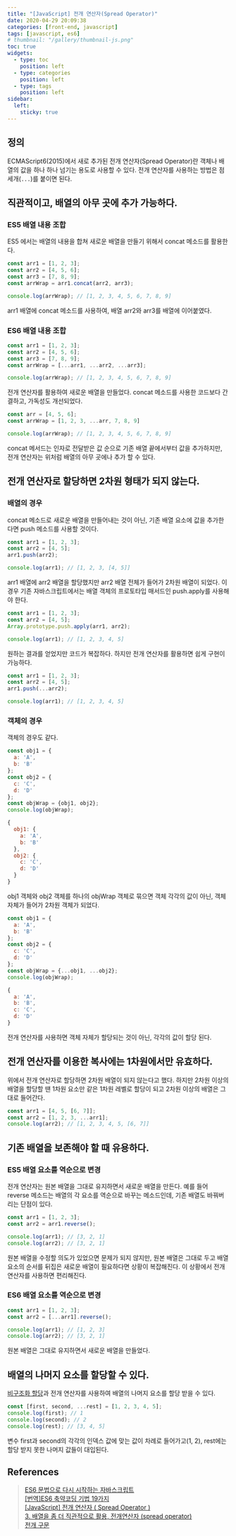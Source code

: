 ```yaml
---
title: "[JavaScript] 전개 연산자(Spread Operator)"
date: 2020-04-29 20:09:38
categories: [front-end, javascript]
tags: [javascript, es6]
# thumbnail: "/gallery/thumbnail-js.png"
toc: true
widgets:
  - type: toc
    position: left
  - type: categories
    position: left
  - type: tags
    position: left
sidebar:
  left:
    sticky: true
---
```


## 정의
ECMAScript6(2015)에서 새로 추가된 전개 연산자(Spread Operator)란 객체나 배열의 값을 하나 하나 넘기는 용도로 사용할 수 있다. 전개 연산자를 사용하는 방법은 점 세개(`...`)를 붙이면 된다.

<!-- more -->

## 직관적이고, 배열의 아무 곳에 추가 가능하다.
### ES5 배열 내용 조합 
ES5 에서는 배열의 내용을 합쳐 새로운 배열을 만들기 위해서 concat 메소드를 활용한다.

```javascript
const arr1 = [1, 2, 3];
const arr2 = [4, 5, 6];
const arr3 = [7, 8, 9];
const arrWrap = arr1.concat(arr2, arr3);

console.log(arrWrap); // [1, 2, 3, 4, 5, 6, 7, 8, 9]
```

arr1 배열에 concat 메소드를 사용하여, 배열 arr2와 arr3를 배열에 이어붙였다.

### ES6 배열 내용 조합
```javascript
const arr1 = [1, 2, 3];
const arr2 = [4, 5, 6];
const arr3 = [7, 8, 9];
const arrWrap = [...arr1, ...arr2, ...arr3];

console.log(arrWrap); // [1, 2, 3, 4, 5, 6, 7, 8, 9]
```

전개 연산자를 활용하여 새로운 배열을 만들었다. concat 메소드를 사용한 코드보다 간결하고, 가독성도 개선되었다.

```javascript
const arr = [4, 5, 6];
const arrWrap = [1, 2, 3, ...arr, 7, 8, 9]

console.log(arrWrap); // [1, 2, 3, 4, 5, 6, 7, 8, 9]
```

concat 메서드는 인자로 전달받은 값 순으로 기존 배열 끝에서부터 값을 추가하지만, 전개 연산자는 위처럼 배열의 아무 곳에나 추가 할 수 있다.

## 전개 연산자로 할당하면 2차원 형태가 되지 않는다.

### 배열의 경우
concat 메소드로 새로운 배열을 만들어내는 것이 아닌, 기존 배열 요소에 값을 추가한다면 push 메소드를 사용할 것이다.

```javascript
const arr1 = [1, 2, 3];
const arr2 = [4, 5];
arr1.push(arr2);

console.log(arr1); // [1, 2, 3, [4, 5]]
```

arr1 배열에 arr2 배열을 할당했지만 arr2 배열 전체가 들어가 2차원 배열이 되었다. 이 경우 기존 자바스크립트에서는 배열 객체의 프로토타입 매서드인 push.apply를 사용해야 한다.

```javascript
const arr1 = [1, 2, 3];
const arr2 = [4, 5];
Array.prototype.push.apply(arr1, arr2);

console.log(arr1); // [1, 2, 3, 4, 5]
```

원하는 결과를 얻었지만 코드가 복잡하다. 하지만 전개 연산자를 활용하면 쉽게 구현이 가능하다.

```javascript
const arr1 = [1, 2, 3];
const arr2 = [4, 5];
arr1.push(...arr2);

console.log(arr1); // [1, 2, 3, 4, 5]
```

### 객체의 경우
객체의 경우도 같다.

```javascript
const obj1 = {
  a: 'A',
  b: 'B'
};
const obj2 = {
  c: 'C',
  d: 'D'
};
const objWrap = {obj1, obj2};
console.log(objWrap);
```
```javascript
{
  obj1: {
    a: 'A',
    b: 'B'
  },
  obj2: {
    c: 'C',
    d: 'D'
  }
}
```

obj1 객체와 obj2 객체를 하나의 objWrap 객체로 묶으면 객체 각각의 값이 아닌, 객체 자체가 들어가 2차원 객체가 되었다.

```javascript
const obj1 = {
  a: 'A',
  b: 'B'
};
const obj2 = {
  c: 'C',
  d: 'D'
};
const objWrap = {...obj1, ...obj2};
console.log(objWrap);
```
```javascript
{
  a: 'A',
  b: 'B',
  c: 'C',
  d: 'D'
}
```

전개 연산자를 사용하면 객체 자체가 할당되는 것이 아닌, 각각의 값이 할당 된다.

## 전개 연산자를 이용한 복사에는 1차원에서만 유효하다.
위에서 전개 연산자로 할당하면 2차원 배열이 되지 않는다고 했다. 하지만 2차원 이상의 배열을 할당할 땐 1차원 요소만 같은 1차원 레벨로 할당이 되고 2차원 이상의 배열은 그대로 들어간다.

```javascript
const arr1 = [4, 5, [6, 7]];
const arr2 = [1, 2, 3, ...arr1];
console.log(arr2); // [1, 2, 3, 4, 5, [6, 7]]
```

## 기존 배열을 보존해야 할 때 유용하다.
### ES5 배열 요소를 역순으로 변경
전개 연산자는 원본 배열을 그대로 유지하면서 새로운 배열을 만든다. 예를 들어 reverse 메소드는 배열의 각 요소를 역순으로 바꾸는 메소드인데, 기존 배열도 바꿔버리는 단점이 있다.

```javascript
const arr1 = [1, 2, 3];
const arr2 = arr1.reverse();

console.log(arr1); // [3, 2, 1]
console.log(arr2); // [3, 2, 1]
```

원본 배열을 수정할 의도가 있었으면 문제가 되지 않지만, 원본 배열은 그대로 두고 배열 요소의 순서를 뒤집은 새로운 배열이 필요하다면 상황이 복잡해진다. 이 상황에서 전개 연산자를 사용하면 편리해진다.

### ES6 배열 요소를 역순으로 변경

```javascript
const arr1 = [1, 2, 3];
const arr2 = [...arr1].reverse();

console.log(arr1); // [1, 2, 3]
console.log(arr2); // [3, 2, 1]
```

원본 배열은 그대로 유지하면서 새로운 배열을 만들었다.

## 배열의 나머지 요소를 할당할 수 있다.
[비구조화 할당](/2020/04/27/javascript-es6-destructuring-assignment/)과 전개 연산자를 사용하여 배열의 나머지 요소를 할당 받을 수 있다.

```javascript
const [first, second, ...rest] = [1, 2, 3, 4, 5];
console.log(first); // 1
console.log(second); // 2
console.log(rest); // [3, 4, 5]
```
변수 first과 second의 각각의 인덱스 값에 맞는 값이 차례로 들어가고(1, 2), rest에는 할당 받지 못한 나머지 값들이 대입된다.

## References
> [ES6 문법으로 다시 시작하는 자바스크립트](https://hudi.kr/es6-문법으로-다시-시작하는-자바스크립트/)  
> [[번역]ES6 축약코딩 기법 19가지](https://chanspark.github.io/2017/11/28/ES6-꿀팁.html)  
> [[JavaScript] 전개 연산자 ( Spread Operator )](https://blog.naver.com/zoz0312/221622159150)  
> [3. 배열을 좀 더 직관적으로 활용, 전개연산자 (spread operator)](https://pro-self-studier.tistory.com/13)  
> [전개 구문](https://developer.mozilla.org/ko/docs/Web/JavaScript/Reference/Operators/Spread_syntax)
